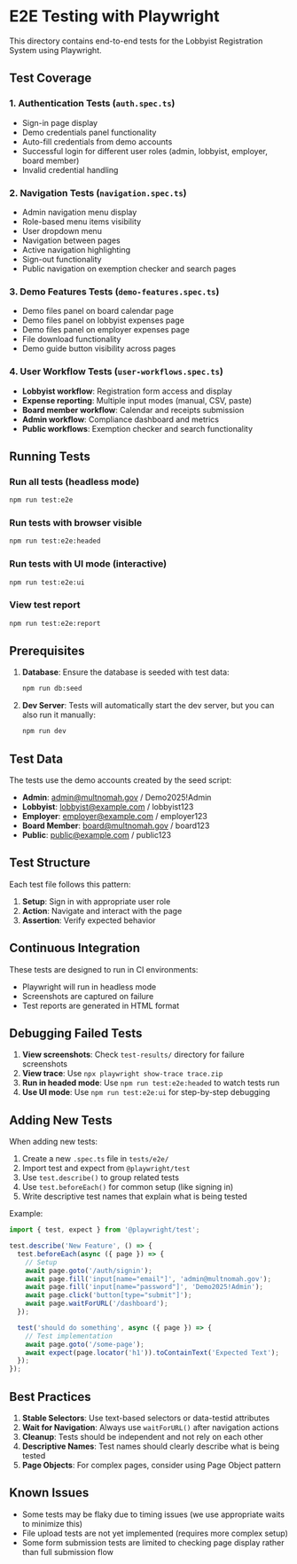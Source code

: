 # E2E Testing with Playwright

This directory contains end-to-end tests for the Lobbyist Registration System using Playwright.

## Test Coverage

### 1. Authentication Tests (`auth.spec.ts`)
- Sign-in page display
- Demo credentials panel functionality
- Auto-fill credentials from demo accounts
- Successful login for different user roles (admin, lobbyist, employer, board member)
- Invalid credential handling

### 2. Navigation Tests (`navigation.spec.ts`)
- Admin navigation menu display
- Role-based menu items visibility
- User dropdown menu
- Navigation between pages
- Active navigation highlighting
- Sign-out functionality
- Public navigation on exemption checker and search pages

### 3. Demo Features Tests (`demo-features.spec.ts`)
- Demo files panel on board calendar page
- Demo files panel on lobbyist expenses page
- Demo files panel on employer expenses page
- File download functionality
- Demo guide button visibility across pages

### 4. User Workflow Tests (`user-workflows.spec.ts`)
- **Lobbyist workflow**: Registration form access and display
- **Expense reporting**: Multiple input modes (manual, CSV, paste)
- **Board member workflow**: Calendar and receipts submission
- **Admin workflow**: Compliance dashboard and metrics
- **Public workflows**: Exemption checker and search functionality

## Running Tests

### Run all tests (headless mode)
```bash
npm run test:e2e
```

### Run tests with browser visible
```bash
npm run test:e2e:headed
```

### Run tests with UI mode (interactive)
```bash
npm run test:e2e:ui
```

### View test report
```bash
npm run test:e2e:report
```

## Prerequisites

1. **Database**: Ensure the database is seeded with test data:
   ```bash
   npm run db:seed
   ```

2. **Dev Server**: Tests will automatically start the dev server, but you can also run it manually:
   ```bash
   npm run dev
   ```

## Test Data

The tests use the demo accounts created by the seed script:
- **Admin**: admin@multnomah.gov / Demo2025!Admin
- **Lobbyist**: lobbyist@example.com / lobbyist123
- **Employer**: employer@example.com / employer123
- **Board Member**: board@multnomah.gov / board123
- **Public**: public@example.com / public123

## Test Structure

Each test file follows this pattern:
1. **Setup**: Sign in with appropriate user role
2. **Action**: Navigate and interact with the page
3. **Assertion**: Verify expected behavior

## Continuous Integration

These tests are designed to run in CI environments:
- Playwright will run in headless mode
- Screenshots are captured on failure
- Test reports are generated in HTML format

## Debugging Failed Tests

1. **View screenshots**: Check `test-results/` directory for failure screenshots
2. **View trace**: Use `npx playwright show-trace trace.zip`
3. **Run in headed mode**: Use `npm run test:e2e:headed` to watch tests run
4. **Use UI mode**: Use `npm run test:e2e:ui` for step-by-step debugging

## Adding New Tests

When adding new tests:
1. Create a new `.spec.ts` file in `tests/e2e/`
2. Import test and expect from `@playwright/test`
3. Use `test.describe()` to group related tests
4. Use `test.beforeEach()` for common setup (like signing in)
5. Write descriptive test names that explain what is being tested

Example:
```typescript
import { test, expect } from '@playwright/test';

test.describe('New Feature', () => {
  test.beforeEach(async ({ page }) => {
    // Setup
    await page.goto('/auth/signin');
    await page.fill('input[name="email"]', 'admin@multnomah.gov');
    await page.fill('input[name="password"]', 'Demo2025!Admin');
    await page.click('button[type="submit"]');
    await page.waitForURL('/dashboard');
  });

  test('should do something', async ({ page }) => {
    // Test implementation
    await page.goto('/some-page');
    await expect(page.locator('h1')).toContainText('Expected Text');
  });
});
```

## Best Practices

1. **Stable Selectors**: Use text-based selectors or data-testid attributes
2. **Wait for Navigation**: Always use `waitForURL()` after navigation actions
3. **Cleanup**: Tests should be independent and not rely on each other
4. **Descriptive Names**: Test names should clearly describe what is being tested
5. **Page Objects**: For complex pages, consider using Page Object pattern

## Known Issues

- Some tests may be flaky due to timing issues (we use appropriate waits to minimize this)
- File upload tests are not yet implemented (requires more complex setup)
- Some form submission tests are limited to checking page display rather than full submission flow

